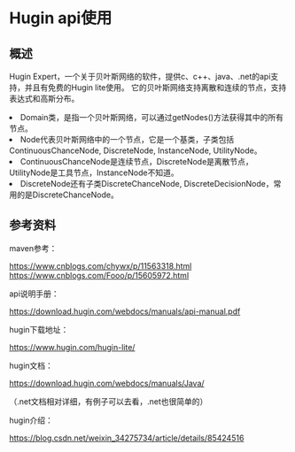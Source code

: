 # Hugin api使用

## 概述

Hugin Expert，一个关于贝叶斯网络的软件，提供c、c++、java、.net的api支持，并且有免费的Hugin lite使用。
它的贝叶斯网络支持离散和连续的节点，支持表达式和高斯分布。

<li>Domain类，是指一个贝叶斯网络，可以通过getNodes()方法获得其中的所有节点。</li>
<li>Node代表贝叶斯网络中的一个节点，它是一个基类，子类包括ContinuousChanceNode, DiscreteNode, InstanceNode, UtilityNode。</li>
<li>ContinuousChanceNode是连续节点，DiscreteNode是离散节点，UtilityNode是工具节点，InstanceNode不知道。</li>
<li>DiscreteNode还有子类DiscreteChanceNode, DiscreteDecisionNode，常用的是DiscreteChanceNode。</li>

## 参考资料

maven参考：

https://www.cnblogs.com/chywx/p/11563318.html
https://www.cnblogs.com/Fooo/p/15605972.html

api说明手册：

https://download.hugin.com/webdocs/manuals/api-manual.pdf

hugin下载地址：

https://www.hugin.com/hugin-lite/

hugin文档：

https://download.hugin.com/webdocs/manuals/Java/

（.net文档相对详细，有例子可以去看，.net也很简单的）

hugin介绍：

https://blog.csdn.net/weixin_34275734/article/details/85424516